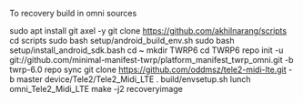 To recovery build in omni sources

sudo apt install git axel -y
git clone https://github.com/akhilnarang/scripts
cd scripts
sudo bash setup/android_build_env.sh
sudo bash setup/install_android_sdk.bash
cd ~
mkdir TWRP6
cd TWRP6
repo init -u git://github.com/minimal-manifest-twrp/platform_manifest_twrp_omni.git -b twrp-6.0
repo sync
git clone https://github.com/oddmsz/tele2-midi-lte.git -b master device/Tele2/Tele2_Midi_LTE
. build/envsetup.sh
lunch omni_Tele2_Midi_LTE
make -j2 recoveryimage
